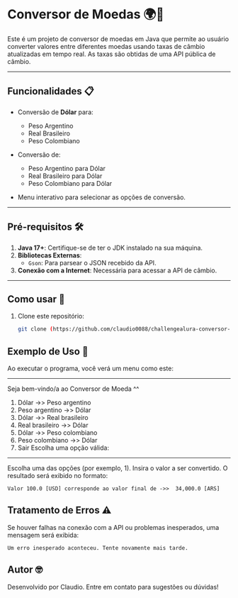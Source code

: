 # Conversor de Moedas 🌍💱

Este é um projeto de conversor de moedas em Java que permite ao usuário converter valores entre diferentes moedas usando taxas de câmbio atualizadas em tempo real. As taxas são obtidas de uma API pública de câmbio.

---

## Funcionalidades 📋

- Conversão de **Dólar** para:
  - Peso Argentino
  - Real Brasileiro
  - Peso Colombiano

- Conversão de:
  - Peso Argentino para Dólar
  - Real Brasileiro para Dólar
  - Peso Colombiano para Dólar

- Menu interativo para selecionar as opções de conversão.

---

## Pré-requisitos 🛠️

1. **Java 17+**: Certifique-se de ter o JDK instalado na sua máquina.
2. **Bibliotecas Externas**:
   - `Gson`: Para parsear o JSON recebido da API.
3. **Conexão com a Internet**: Necessária para acessar a API de câmbio.

---

## Como usar 🚀

1. Clone este repositório:
   ```bash
   git clone (https://github.com/claudio0088/challengealura-conversor-de-moedas)


 ## Exemplo de Uso 🧪
Ao executar o programa, você verá um menu como este:

*******************************************************************
 Seja bem-vindo/a ao Conversor de Moeda ^^
1) Dólar ->> Peso argentino
2) Peso argentino ->> Dólar
3) Dólar ->> Real brasileiro
4) Real brasileiro ->> Dólar
5) Dólar ->> Peso colombiano
6) Peso colombiano ->> Dólar
7) Sair
Escolha uma opção válida:
*******************************************************************

Escolha uma das opções (por exemplo, 1).
Insira o valor a ser convertido.
O resultado será exibido no formato:

    Valor 100.0 [USD] corresponde ao valor final de ->>  34,000.0 [ARS]

   ## Tratamento de Erros ⚠️  
 Se houver falhas na conexão com a API ou problemas inesperados, uma mensagem será exibida:

    Um erro inesperado aconteceu. Tente novamente mais tarde.

   ## Autor 🤓  
 Desenvolvido por Claudio. Entre em contato para sugestões ou dúvidas!    
